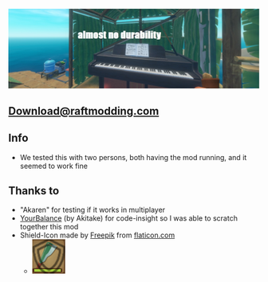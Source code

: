 ![banner.jpg](./almost-no-durability/banner.jpg?raw=true)

## [Download@raftmodding.com](https://www.raftmodding.com/mods/almost-no-durability)

## Info
- We tested this with two persons, both having the mod running, and it seemed to work fine

## Thanks to
- "Akaren" for testing if it works in multiplayer 
- [YourBalance](https://www.raftmodding.com/mods/yourbalance) (by Akitake) for code-insight so I was able to scratch together this mod
- Shield-Icon made by [Freepik](https://www.flaticon.com/authors/freepik) from [flaticon.com](https://www.flaticon.com/)
  - ![banner.jpg](./almost-no-durability/icon.png?raw=true)
